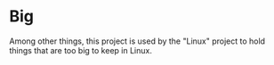 # Big

Among other things, this project is used by the "Linux" project to hold things that are too big to keep in Linux.
